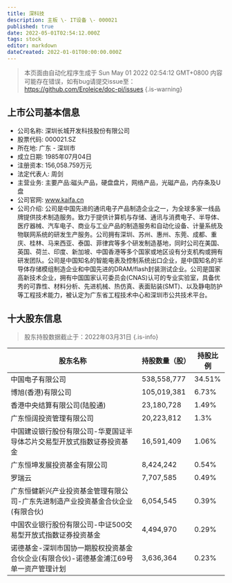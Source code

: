 ```yaml
---
title: 深科技
description: 主板 \- IT设备 \- 000021
published: true
date: 2022-05-01T02:54:12.000Z
tags: stock
editor: markdown
dateCreated: 2022-01-01T00:00:00.000Z
---
```


> 本页面由自动化程序生成于 Sun May 01 2022 02:54:12 GMT+0800
> 内容可能存在错误，如有bug请提交issue至：https://github.com/Eroleice/doc-pi/issues
{.is-warning}

## 上市公司基本信息
- 公司名称: 深圳长城开发科技股份有限公司
- 股票代码: 000021.SZ
- 所在地: 广东 - 深圳市
- 成立日期: 1985年07月04日
- 注册资本: 156,058.759万元
- 法定代表人: 周剑
- 主营业务: 主要产品:磁头产品，硬盘盘片，网络产品，光磁产品，内存条及U盘
- 公司官网: www.kaifa.cn
- 公司介绍: 公司是中国先进的通讯电子产品制造企业之一，为全球多家一线品牌提供技术制造服务。致力于提供计算机与存储、通讯与消费电子、半导体、医疗器械、汽车电子、商业与工业产品的制造服务和自动化设备、计量系统及物联网系统的研发生产服务。公司拥有深圳、苏州、惠州、东莞、成都、重庆、桂林、马来西亚、泰国、菲律宾等多个研发制造基地，同时公司在美国、英国、荷兰、印度、新加坡、中国香港等多个国家或地区设有分支机构或拥有研发团队。公司是中国知名的智能电表及控制系统出口企业，是中国知名的半导体存储模组制造企业和中国先进的DRAM/flash封装测试企业。公司是国家高新技术企业，拥有中国国家认可委员会(CNAS)认可的专业实验室，具备优秀的可靠性、材料分析、先进机械、热仿真、表面贴装(SMT)、以及静电防护等工程技术能力，被认定为广东省工程技术中心和深圳市公共技术平台。


## 十大股东信息
> 股东持股数据截止于：2022年03月31日
{.is-info}

| 股东名称 | 持股数量（股） | 持股比例 |
| --- | --- | --- |
| 中国电子有限公司 | 538,558,777 | 34.51% |
| 博旭(香港)有限公司 | 105,019,381 | 6.73% |
| 香港中央结算有限公司(陆股通) | 23,180,728 | 1.49% |
| 广东恒阔投资管理有限公司 | 20,223,812 | 1.3% |
| 中国建设银行股份有限公司-华夏国证半导体芯片交易型开放式指数证券投资基金 | 16,591,409 | 1.06% |
| 广东恒坤发展投资基金有限公司 | 8,424,242 | 0.54% |
| 罗瑞云 | 7,707,585 | 0.49% |
| 广东恒健新兴产业投资基金管理有限公司-广东先进制造产业投资基金合伙企业(有限合伙) | 6,054,545 | 0.39% |
| 中国农业银行股份有限公司-中证500交易型开放式指数证券投资基金 | 4,494,970 | 0.29% |
| 诺德基金-深圳市国协一期股权投资基金合伙企业(有限合伙)-诺德基金浦江69号单一资产管理计划 | 3,636,364 | 0.23% |




